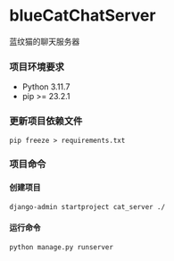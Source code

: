 # blueCatChatServer
蓝纹猫的聊天服务器

### 项目环境要求

- Python 3.11.7
- pip >= 23.2.1

### 更新项目依赖文件
```shell
pip freeze > requirements.txt
```

### 项目命令
#### 创建项目
```shell
django-admin startproject cat_server ./
```

#### 运行命令
```shell
python manage.py runserver
```